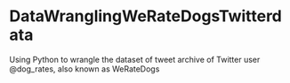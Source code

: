 # DataWranglingWeRateDogsTwitterdata
Using Python to wrangle the dataset of tweet archive of Twitter user @dog_rates, also known as WeRateDogs
